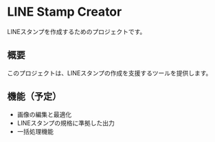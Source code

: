 # LINE Stamp Creator

LINEスタンプを作成するためのプロジェクトです。

## 概要

このプロジェクトは、LINEスタンプの作成を支援するツールを提供します。

## 機能（予定）

- 画像の編集と最適化
- LINEスタンプの規格に準拠した出力
- 一括処理機能 